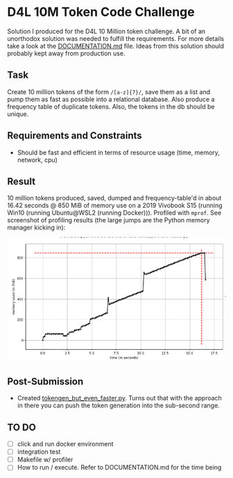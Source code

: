 # D4L 10M Token Code Challenge
Solution I produced for the D4L 10 Million token challenge. A bit of an unorthodox solution was needed to fulfill the requirements. For more details take a look at the [DOCUMENTATION.md](./DOCUMENTATION.md) file. Ideas from this solution should probably kept away from production use.

## Task
Create 10 million tokens of the form `/[a-z]{7}/`, save them as a list and pump them as fast as possible into a relational database. Also produce a frequency table of duplicate tokens. Also, the tokens in the db should be unique.

## Requirements and Constraints
- Should be fast and efficient in terms of resource usage (time, memory, network, cpu)

## Result
10 million tokens produced, saved, dumped and frequency-table'd in about 16.42 seconds @ 850 MiB of memory use on a 2019 Vivobook S15 (running Win10 (running Ubuntu@WSL2 (running Docker))). Profiled with `mprof`. See screenshot of profiling results (the large jumps are the Python memory manager kicking in):

![Profiling results of mprof](./mprof.png?raw=true "Profiling Results")

## Post-Submission
- Created [tokengen_but_even_faster.py](./tokengen_but_even_faster.py). Turns out that with the approach in there you can push the token generation into the sub-second range.

## TO DO
- [ ] click and run docker environment
- [ ] integration test
- [ ] Makefile w/ profiler
- [ ] How to run / execute. Refer to DOCUMENTATION.md for the time being
